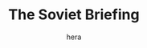 ---
media: "images/rounds/round_4_2/soviet_briefing.png"
media_type: image
title: The Soviet Briefing
author: [hera]
desc: Field Marshal Yelizaveta Kuznetsova delivers a briefing to the Soviet expeditionary force.
---